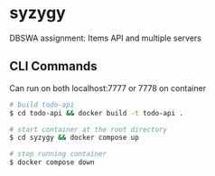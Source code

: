 # syzygy
DBSWA assignment: Items API and multiple servers

## CLI Commands

Can run on both localhost:7777 or 7778 on container

```bash
# build todo-api
$ cd todo-api && docker build -t todo-api .

# start container at the root directory
$ cd syzygy && docker compose up

# stop running container
$ docker compose down
```
